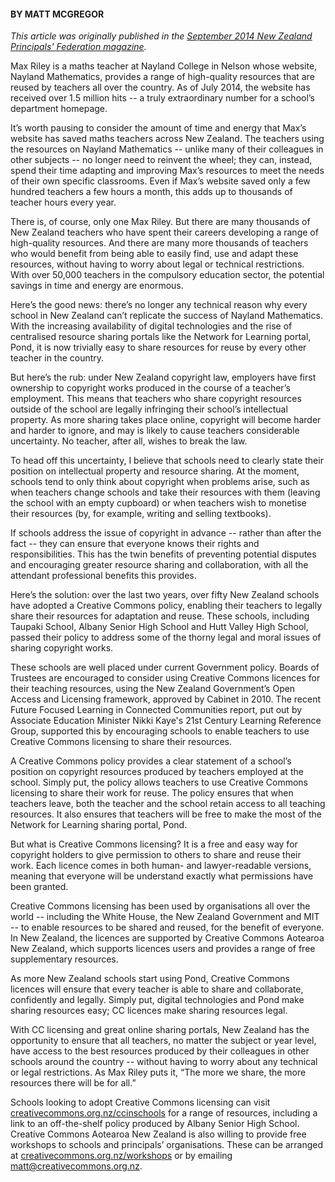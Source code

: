 <html><body><h4>BY MATT MCGREGOR</h4>

<em>This article was originally published in the <a href="http://www.nzpf.ac.nz/list/%252F2014" target="_blank">September 2014 New Zealand Principals' Federation magazine</a>.

</em>



Max Riley is a maths teacher at Nayland College in Nelson whose website, Nayland Mathematics, provides a range of high-quality resources that are reused by teachers all over the country. As of July 2014, the website has received over 1.5 million hits -- a truly extraordinary number for a school’s department homepage.



It’s worth pausing to consider the amount of time and energy that Max’s website has saved maths teachers across New Zealand. The teachers using the resources on Nayland Mathematics -- unlike many of their colleagues in other subjects -- no longer need to reinvent the wheel; they can, instead, spend their time adapting and improving Max’s resources to meet the needs of their own specific classrooms. Even if Max’s website saved only a few hundred teachers a few hours a month, this adds up to thousands of teacher hours every year.



There is, of course, only one Max Riley. But there are many thousands of New Zealand teachers who have spent their careers developing a range of high-quality resources. And there are many more thousands of teachers who would benefit from being able to easily find, use and adapt these resources, without having to worry about legal or technical restrictions. With over 50,000 teachers in the compulsory education sector, the potential savings in time and energy are enormous.



Here’s the good news: there’s no longer any technical reason why every school in New Zealand can’t replicate the success of Nayland Mathematics. With the increasing availability of digital technologies and the rise of centralised resource sharing portals like the Network for Learning portal, Pond, it is now trivially easy to share resources for reuse by every other teacher in the country.



But here’s the rub: under New Zealand copyright law, employers have first ownership to copyright works produced in the course of a teacher’s employment. This means that teachers who share copyright resources outside of the school are legally infringing their school’s intellectual property. As more sharing takes place online, copyright will become harder and harder to ignore, and may is likely to cause teachers considerable uncertainty. No teacher, after all, wishes to break the law.



To head off this uncertainty, I believe that schools need to clearly state their position on intellectual property and resource sharing. At the moment, schools tend to only think about copyright when problems arise, such as when teachers change schools and take their resources with them (leaving the school with an empty cupboard) or when teachers wish to monetise their resources (by, for example, writing and selling textbooks).



If schools address the issue of copyright in advance -- rather than after the fact -- they can ensure that everyone knows their rights and responsibilities. This has the twin benefits of preventing potential disputes and encouraging greater resource sharing and collaboration, with all the attendant professional benefits this provides.



Here’s the solution: over the last two years, over fifty New Zealand schools have adopted a Creative Commons policy, enabling their teachers to legally share their resources for adaptation and reuse. These schools, including Taupaki School, Albany Senior High School and Hutt Valley High School, passed their policy to address some of the thorny legal and moral issues of sharing copyright works.



These schools are well placed under current Government policy. Boards of Trustees are encouraged to consider using Creative Commons licences for their teaching resources, using the New Zealand Government’s Open Access and Licensing framework, approved by Cabinet in 2010. The recent Future Focused Learning in Connected Communities report, put out by Associate Education Minister Nikki Kaye's 21st Century Learning Reference Group, supported this by encouraging schools to enable teachers to use Creative Commons licensing to share their resources.



A Creative Commons policy provides a clear statement of a school’s position on copyright resources produced by teachers employed at the school. Simply put, the policy allows teachers to use Creative Commons licensing to share their work for reuse. The policy ensures that when teachers leave, both the teacher and the school retain access to all teaching resources. It also ensures that teachers will be free to make the most of the Network for Learning sharing portal, Pond.



But what is Creative Commons licensing? It is a free and easy way for copyright holders to give permission to others to share and reuse their work. Each licence comes in both human- and lawyer-readable versions, meaning that everyone will be understand exactly what permissions have been granted.



Creative Commons licensing has been used by organisations all over the world -- including the White House, the New Zealand Government and MIT -- to enable resources to be shared and reused, for the benefit of everyone. In New Zealand, the licences are supported by Creative Commons Aotearoa New Zealand, which supports licences users and provides a range of free supplementary resources.



As more New Zealand schools start using Pond, Creative Commons licences will ensure that every teacher is able to share and collaborate, confidently and legally. Simply put, digital technologies and Pond make sharing resources easy; CC licences make sharing resources legal.



With CC licensing and great online sharing portals, New Zealand has the opportunity to ensure that all teachers, no matter the subject or year level, have access to the best resources produced by their colleagues in other schools around the country -- without having to worry about any technical or legal restrictions. As Max Riley puts it, “The more we share, the more resources there will be for all.”



Schools looking to adopt Creative Commons licensing can visit <a title="CC in Schools" href="http://creativecommons.org.nz/ccinschools" target="_blank">creativecommons.org.nz/ccinschools</a> for a range of resources, including a link to an off-the-shelf policy produced by Albany Senior High School. Creative Commons Aotearoa New Zealand is also willing to provide free workshops to schools and principals’ organisations. These can be arranged at <a title="CC workshops" href="http://creativecommons.org.nz/workshops" target="_blank">creativecommons.org.nz/workshops</a> or by emailing matt@creativecommons.org.nz.</body></html>